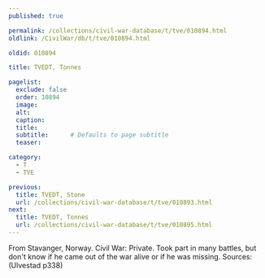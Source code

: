 ```yaml
---
published: true

permalink: /collections/civil-war-database/t/tve/010894.html
oldlink: /CivilWar/db/t/tve/010894.html

oldid: 010894

title: TVEDT, Tonnes

pagelist:
  exclude: false
  order: 10894
  image: 
  alt:
  caption:
  title:
  subtitle:      # Defaults to page subtitle
  teaser:

category: 
  - T 
  - TVE

previous:
  title: TVEDT, Stone
  url: /collections/civil-war-database/t/tve/010893.html  
next:
  title: TVEDT, Tonnes
  url: /collections/civil-war-database/t/tve/010895.html   
---
```

From Stavanger, Norway. Civil War: Private. Took part in many battles, but don&#39;t know if he came out of the war alive or if he was missing. Sources: (Ulvestad p338)